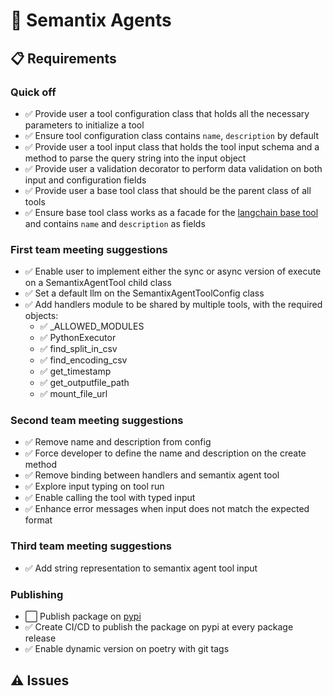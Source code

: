 # 🔧 Semantix Agents

## 📋 Requirements

### Quick off

- ✅ Provide user a tool configuration class that holds all the necessary parameters to initialize a tool
- ✅ Ensure tool configuration class contains `name`, `description` by default
- ✅ Provide user a tool input class that holds the tool input schema and a method to parse the query string into the input object
- ✅ Provide user a validation decorator to perform data validation on both input and configuration fields
- ✅ Provide user a base tool class that should be the parent class of all tools
- ✅ Ensure base tool class works as a facade for the [langchain base tool](https://python.langchain.com/docs/modules/tools) and contains `name` and `description` as fields

### First team meeting suggestions

- ✅ Enable user to implement either the sync or async version of execute on a SemantixAgentTool child class
- ✅ Set a default llm on the SemantixAgentToolConfig class
- ✅ Add handlers module to be shared by multiple tools, with the required objects:
  - ✅ \_ALLOWED_MODULES
  - ✅ PythonExecutor
  - ✅ find_split_in_csv
  - ✅ find_encoding_csv
  - ✅ get_timestamp
  - ✅ get_outputfile_path
  - ✅ mount_file_url

### Second team meeting suggestions

- ✅ Remove name and description from config
- ✅ Force developer to define the name and description on the create method
- ✅ Remove binding between handlers and semantix agent tool
- ✅ Explore input typing on tool run
- ✅ Enable calling the tool with typed input
- ✅ Enhance error messages when input does not match the expected format

### Third team meeting suggestions

- ✅ Add string representation to semantix agent tool input

### Publishing

- ⬜ Publish package on [pypi](https://pypi.org)
- ✅ Create CI/CD to publish the package on pypi at every package release
- ✅ Enable dynamic version on poetry with git tags

## ⚠️ Issues
